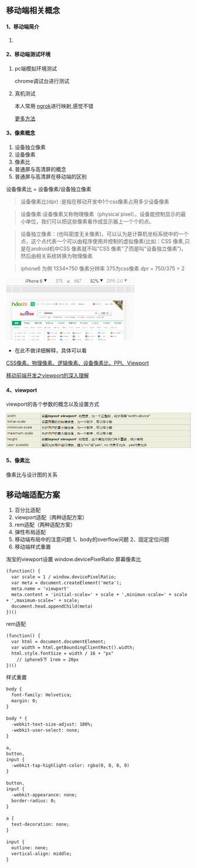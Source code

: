 ## 移动端相关概念

#### 1、移动端简介

1. 

#### 2、移动端测试环境

1. pc端模拟环境测试

    chrome调试台进行测试

2. 真机测试

    本人常用 [ngrok](https://www.ngrok.cc/ 'ngrok官网')进行映射,感觉不错

    [更多方法](https://www.zhihu.com/question/20322475 '知乎question')

#### 3、像素概念

  1. 设备独立像素
  2. 设备像素
  3. 像素比
  4. 普通屏与高清屏的概念
  5. 普通屏与高清屏在移动端的区别

设备像素比 = 设备像素/设备独立像素

>设备像素比(dpr) :是指在移动开发中1个css像素占用多少设备像素

>设备像素:设备像素又称物理像素（physical pixel），设备能控制显示的最小单位，我们可以把这些像素看作成显示器上一个个的点。

>设备独立像素：(也叫密度无关像素)，可以认为是计算机坐标系统中的一个点，这个点代表一个可以由程序使用并控制的虚拟像素(比如：CSS 像素,只是在android机中CSS 像素就不叫”CSS 像素”了而是叫”设备独立像素”)，然后由相关系统转换为物理像素

> iphone6 为例  1334*750 像素分辨率  375为css像素  dpr = 750/375 = 2

![iphone6](./img/iphone6.jpg)

- 在此不做详细解释，具体可以看

[CSS像素、物理像素、逻辑像素、设备像素比、PPI、Viewport](https://github.com/jawil/blog/issues/21)

[移动前端开发之viewport的深入理解](http://www.cnblogs.com/2050/p/3877280.html)

#### 4、viewport

viewport的各个参数的概念以及设置方式

![viewport](.\img\viewport.jpg)

#### 5、像素比

像素比与设计图的关系
 
## 移动端适配方案

1. 百分比适配
2. viewport适配（两种适配方案）
3. rem适配（两种适配方案）
4. 弹性布局适配
5. 移动端布局中的注意问题
  1、body的overflow问题
  2、固定定位问题
6. 移动端样式重置

淘宝的viewport设置
window.devicePixelRatio 屏幕像素比
```
(function() {
  var scale = 1 / window.devicePixelRatio;
  var meta = document.createElement('meta');
  meta.name = 'viewport'
  meta.content = 'initial-scale=' + scale + ',minimun-scale=' + scale + ',maximum-scale=' + scale;
  document.head.appendChild(meta)
})()
```
rem适配
```
(function() {
  var html = document.documentElement;
  var width = html.getBoundingClientRect().width;
  html.style.fontSize = width / 16 + "px"
    // iphone5下 1rem = 20px 
})()
```
样式重置
```
body {
  font-family: Helvetica;
  margin: 0;
}

body * {
  -webkit-text-size-adjust: 100%;
  -webkit-user-select: none;
}

a,
button,
input {
  -webkit-tap-highlight-color: rgba(0, 0, 0, 0)
}

button,
input {
  -webkit-appearance: none;
  border-radius: 0;
}

a {
  text-decoration: none;
}

input {
  outline: none;
  vertical-align: middle;
}
```
